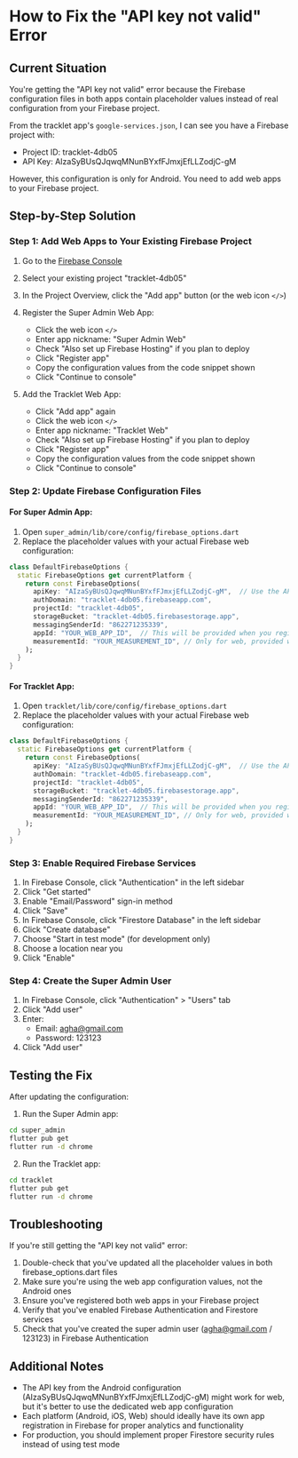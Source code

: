 # How to Fix the "API key not valid" Error

## Current Situation
You're getting the "API key not valid" error because the Firebase configuration files in both apps contain placeholder values instead of real configuration from your Firebase project.

From the tracklet app's `google-services.json`, I can see you have a Firebase project with:
- Project ID: tracklet-4db05
- API Key: AIzaSyBUsQJqwqMNunBYxfFJmxjEfLLZodjC-gM

However, this configuration is only for Android. You need to add web apps to your Firebase project.

## Step-by-Step Solution

### Step 1: Add Web Apps to Your Existing Firebase Project

1. Go to the [Firebase Console](https://console.firebase.google.com/)
2. Select your existing project "tracklet-4db05"
3. In the Project Overview, click the "Add app" button (or the web icon `</>`)
4. Register the Super Admin Web App:
   - Click the web icon `</>`
   - Enter app nickname: "Super Admin Web"
   - Check "Also set up Firebase Hosting" if you plan to deploy
   - Click "Register app"
   - Copy the configuration values from the code snippet shown
   - Click "Continue to console"

5. Add the Tracklet Web App:
   - Click "Add app" again
   - Click the web icon `</>`
   - Enter app nickname: "Tracklet Web"
   - Check "Also set up Firebase Hosting" if you plan to deploy
   - Click "Register app"
   - Copy the configuration values from the code snippet shown
   - Click "Continue to console"

### Step 2: Update Firebase Configuration Files

#### For Super Admin App:
1. Open `super_admin/lib/core/config/firebase_options.dart`
2. Replace the placeholder values with your actual Firebase web configuration:

```dart
class DefaultFirebaseOptions {
  static FirebaseOptions get currentPlatform {
    return const FirebaseOptions(
      apiKey: "AIzaSyBUsQJqwqMNunBYxfFJmxjEfLLZodjC-gM",  // Use the API key from your web app config
      authDomain: "tracklet-4db05.firebaseapp.com",
      projectId: "tracklet-4db05",
      storageBucket: "tracklet-4db05.firebasestorage.app",
      messagingSenderId: "862271235339",
      appId: "YOUR_WEB_APP_ID",  // This will be provided when you register the web app
      measurementId: "YOUR_MEASUREMENT_ID", // Only for web, provided when you register the web app
    );
  }
}
```

#### For Tracklet App:
1. Open `tracklet/lib/core/config/firebase_options.dart`
2. Replace the placeholder values with your actual Firebase web configuration:

```dart
class DefaultFirebaseOptions {
  static FirebaseOptions get currentPlatform {
    return const FirebaseOptions(
      apiKey: "AIzaSyBUsQJqwqMNunBYxfFJmxjEfLLZodjC-gM",  // Use the API key from your web app config
      authDomain: "tracklet-4db05.firebaseapp.com",
      projectId: "tracklet-4db05",
      storageBucket: "tracklet-4db05.firebasestorage.app",
      messagingSenderId: "862271235339",
      appId: "YOUR_WEB_APP_ID",  // This will be provided when you register the web app
      measurementId: "YOUR_MEASUREMENT_ID", // Only for web, provided when you register the web app
    );
  }
}
```

### Step 3: Enable Required Firebase Services

1. In Firebase Console, click "Authentication" in the left sidebar
2. Click "Get started"
3. Enable "Email/Password" sign-in method
4. Click "Save"
5. In Firebase Console, click "Firestore Database" in the left sidebar
6. Click "Create database"
7. Choose "Start in test mode" (for development only)
8. Choose a location near you
9. Click "Enable"

### Step 4: Create the Super Admin User

1. In Firebase Console, click "Authentication" > "Users" tab
2. Click "Add user"
3. Enter:
   - Email: agha@gmail.com
   - Password: 123123
4. Click "Add user"

## Testing the Fix

After updating the configuration:

1. Run the Super Admin app:
```bash
cd super_admin
flutter pub get
flutter run -d chrome
```

2. Run the Tracklet app:
```bash
cd tracklet
flutter pub get
flutter run -d chrome
```

## Troubleshooting

If you're still getting the "API key not valid" error:

1. Double-check that you've updated all the placeholder values in both firebase_options.dart files
2. Make sure you're using the web app configuration values, not the Android ones
3. Ensure you've registered both web apps in your Firebase project
4. Verify that you've enabled Firebase Authentication and Firestore services
5. Check that you've created the super admin user (agha@gmail.com / 123123) in Firebase Authentication

## Additional Notes

- The API key from the Android configuration (AIzaSyBUsQJqwqMNunBYxfFJmxjEfLLZodjC-gM) might work for web, but it's better to use the dedicated web app configuration
- Each platform (Android, iOS, Web) should ideally have its own app registration in Firebase for proper analytics and functionality
- For production, you should implement proper Firestore security rules instead of using test mode
